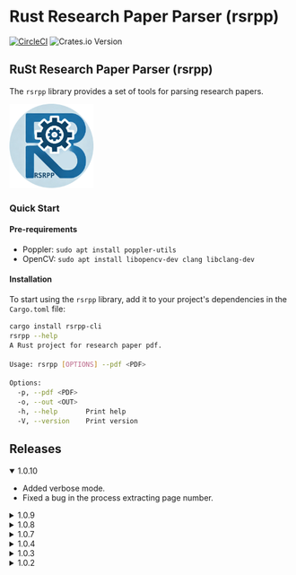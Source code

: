 # Rust Research Paper Parser (rsrpp)

[![CircleCI](https://dl.circleci.com/status-badge/img/circleci/X1fiE4koKU88Z9sKwWoPAH/S2NQ8VZz6F1CZ6vuvFBE3Y/tree/main.svg?style=svg)](https://dl.circleci.com/status-badge/redirect/circleci/X1fiE4koKU88Z9sKwWoPAH/S2NQ8VZz6F1CZ6vuvFBE3Y/tree/main)
![Crates.io Version](https://img.shields.io/crates/v/rsrpp?style=flat-square)

## RuSt Research Paper Parser (rsrpp)

The `rsrpp` library provides a set of tools for parsing research papers.

<img src="../RSRPP.png" alt="LOGO" width="150" height="150"/>

### Quick Start

#### Pre-requirements

- Poppler: `sudo apt install poppler-utils`
- OpenCV: `sudo apt install libopencv-dev clang libclang-dev`

#### Installation

To start using the `rsrpp` library, add it to your project's dependencies in the `Cargo.toml` file:

```bash
cargo install rsrpp-cli
rsrpp --help
A Rust project for research paper pdf.

Usage: rsrpp [OPTIONS] --pdf <PDF>

Options:
  -p, --pdf <PDF>  
  -o, --out <OUT>  
  -h, --help       Print help
  -V, --version    Print version
```

## Releases

<details open>
<summary>1.0.10</summary>

- Added verbose mode.
- Fixed a bug in the process extracting page number.

</details>

<details>
<summary>1.0.9</summary>

- Updated: implemented new errors to handle invalid URLs.

</details>

<details>
<summary>1.0.8</summary>

- Update: The max retry time for saving PDF files has been increased.

</details>

<details>
<summary>1.0.7</summary>

- Fix bugs: After converting to PDF, the program now waits until processing is complete.

</details>

<details>
<summary>1.0.4</summary>

- Fixed bugs in `get_pdf_info`.
- Made minor improvements.

</details>

<details>
<summary>1.0.3</summary>

- Added cli -> [rsrpp-cli](https://crates.io/crates/rsrpp-cli).

</details>

<details>
<summary>1.0.2</summary>

- Updated the `Section` module. `content: String` was replaced by `content: Vec<TextBlock>`.

</details>
